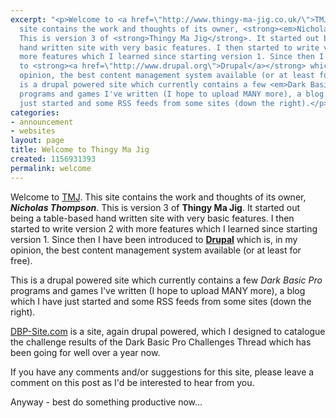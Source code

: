 ```yaml
---
excerpt: "<p>Welcome to <a href=\"http://www.thingy-ma-jig.co.uk/\">TMJ</a>. This
  site contains the work and thoughts of its owner, <strong><em>Nicholas Thompson</em></strong>.
  This is version 3 of <strong>Thingy Ma Jig</strong>. It started out being a table-based
  hand written site with very basic features. I then started to write version 2 with
  more features which I learned since starting version 1. Since then I have been introduced
  to <strong><a href=\"http://www.drupal.org\">Drupal</a></strong> which is, in my
  opinion, the best content management system available (or at least for free).</p>\r\n<p>This
  is a drupal powered site which currently contains a few <em>Dark Basic Pro</em>
  programs and games I've written (I hope to upload MANY more), a blog which I have
  just started and some RSS feeds from some sites (down the right).</p>"
categories:
- announcement
- websites
layout: page
title: Welcome to Thingy Ma Jig
created: 1156931393
permalink: welcome
---
```

<p>Welcome to <a href="http://www.thingy-ma-jig.co.uk/">TMJ</a>. This site contains the work and thoughts of its owner, <strong><em>Nicholas Thompson</em></strong>. This is version 3 of <strong>Thingy Ma Jig</strong>. It started out being a table-based hand written site with very basic features. I then started to write version 2 with more features which I learned since starting version 1. Since then I have been introduced to <strong><a href="http://www.drupal.org">Drupal</a></strong> which is, in my opinion, the best content management system available (or at least for free).</p>
<p>This is a drupal powered site which currently contains a few <em>Dark Basic Pro</em> programs and games I've written (I hope to upload MANY more), a blog which I have just started and some RSS feeds from some sites (down the right).</p>
<p><a href="http://www.dbp-site.com">DBP-Site.com</a> is a site, again drupal powered, which I designed to catalogue the challenge results of the Dark Basic Pro Challenges Thread which has been going for well over a year now.</p>
<p>If you have any comments and/or suggestions for this site, please leave a comment on this post as I'd be interested to hear from you.</p>
<p>Anyway - best do something productive now&hellip;</p>
